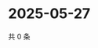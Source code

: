 # 2025-05-27

共 0 条

<!-- BEGIN ZHIHUQUESTIONS -->
<!-- 最后更新时间 Tue May 27 2025 23:12:23 GMT+0800 (China Standard Time) -->

<!-- END ZHIHUQUESTIONS -->
